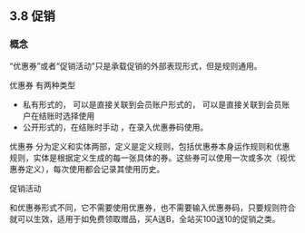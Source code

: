 ## 3.8 促销

### 概念

“优惠券”或者“促销活动”只是承载促销的外部表现形式，但是规则通用。 

优惠券
有两种类型
* 私有形式的， 可以是直接关联到会员账户形式的， 可以是直接关联到会员账户在结账时选择使用
* 公开形式的，在结账时手动 ，在录入优惠券码使用。 


优惠券
 分为定义和实体两部，定义是定义规则，包括优惠券本身运作规则和优惠规则，实体是根据定义生成的每一张具体的券。这些券可以使用一次或多次（视优惠券定义），每次使用都会记录其使用历史。

促销活动

和优惠券形式不同，它不需要使用优惠券，也不需要输入优惠券码，只要规则符合就可以生效，适用于如免费领取赠品，买A送B，全站买100送10的促销之类。



